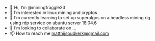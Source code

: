 - 👋 Hi, I’m @miningfraggle23
- 👀 I’m interested in linux mining and cryptos
- 🌱 I’m currently learning to set up superalgos on a headless mining rig using rdp service on ubuntu server 18.04.6
- 💞️ I’m looking to collaborate on ...
- 📫 How to reach me matthijsoudkerk@gmail.com

<!---
miningfraggle23/miningfraggle23 is a ✨ special ✨ repository because its `README.md` (this file) appears on your GitHub profile.
You can click the Preview link to take a look at your changes.
--->
